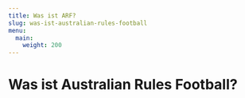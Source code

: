 ```yaml
---
title: Was ist ARF?
slug: was-ist-australian-rules-football
menu: 
  main:
    weight: 200
---
```


# Was ist Australian Rules Football?